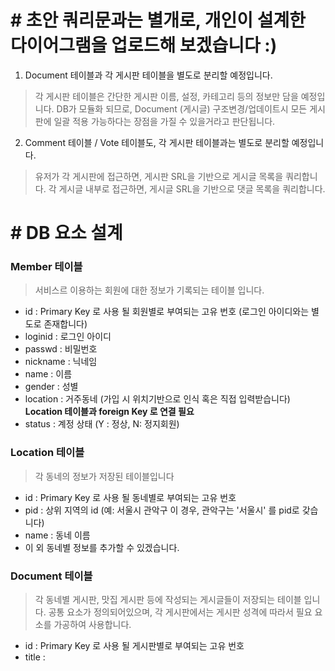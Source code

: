 # # 초안 쿼리문과는 별개로, 개인이 설계한 다이어그램을 업로드해 보겠습니다 :)

1.  Document 테이블과 각 게시판 테이블을 별도로 분리할 예정입니다.
>  각 게시판 테이블은 간단한 게시판 이름, 설정, 카테고리 등의 정보만 담을 예정입니다.
>  DB가 모듈화 되므로, Document (게시글) 구조변경/업데이트시 모든 게시판에 일괄 적용 가능하다는 장점을 가질 수 있을거라고 판단됩니다.

2. Comment 테이블 / Vote 테이블도, 각 게시판 테이블과는 별도로 분리할 예정입니다.
> 유저가 각 게시판에 접근하면, 게시판 SRL을 기반으로 게시글 목록을 쿼리합니다.
> 각 게시글 내부로 접근하면, 게시글 SRL을 기반으로 댓글 목록을 쿼리합니다.

# # DB 요소 설계

### Member 테이블
> 서비스르 이용하는 회원에 대한 정보가 기록되는 테이블 입니다.

- id : Primary Key 로 사용 될 회원별로 부여되는 고유 번호 (로그인 아이디와는 별도로 존재합니다)
- loginid : 로그인 아이디
- passwd : 비밀번호
- nickname : 닉네임
- name : 이름
- gender : 성별
- location : 거주동네 (가입 시 위치기반으로 인식 혹은 직접 입력받습니다) __Location 테이블과 foreign Key 로 연결 필요__
- status : 계정 상태 (Y : 정상, N: 정지회원)

### Location 테이블
> 각 동네의 정보가 저장된 테이블입니다

- id : Primary Key 로 사용 될 동네별로 부여되는 고유 번호
- pid : 상위 지역의 id (예: 서울시 관악구 이 경우, 관악구는 '서울시' 를 pid로 갖습니다)
- name : 동네 이름
- 이 외 동네별 정보를 추가할 수 있겠습니다.

### Document 테이블
> 각 동네별 게시판, 맛집 게시판 등에 작성되는 게시글들이 저장되는 테이블 입니다.
> 공통 요소가 정의되어있으며, 각 게시판에서는 게시판 성격에 따라서 필요 요소를 가공하여 사용합니다.

- id : Primary Key 로 사용 될 게시판별로 부여되는 고유 번호
- title : 
